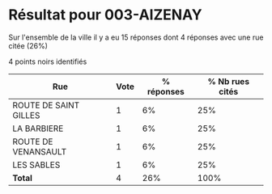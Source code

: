 # Résultat pour 003-AIZENAY

Sur l'ensemble de la ville il y a eu 15 réponses dont 4 réponses avec une rue citée (26%)

4 points noirs identifiés

| Rue | Vote | % réponses | % Nb rues cités|
|-----|------|------------|----------------|
| ROUTE DE SAINT GILLES | 1 | 6% | 25%|
| LA BARBIERE | 1 | 6% | 25%|
| ROUTE DE VENANSAULT | 1 | 6% | 25%|
| LES SABLES | 1 | 6% | 25%|
| **Total** | 4 | 26% | 100%|
